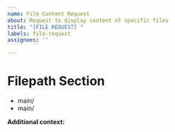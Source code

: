 ```yaml
---
name: File Content Request
about: Request to display content of specific files
title: "[FILE REQUEST] "
labels: file-request
assignees: ''

---
```


<!-- 
Please list the files you want to display, one per line.
Use the format: main/path/to/your/file.swift
-->

# Filepath Section

- main/
- main/

<!-- Add any additional context or comments below -->

**Additional context:**
